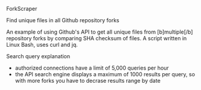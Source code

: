 ForkScraper

Find unique files in all Github repository forks

An example of using Github's API to get all unique files from [b]multiple[/b] repository forks by comparing SHA checksum of files. A script written in Linux Bash, uses curl and jq.

Search query explanation
- authorized connections have a limit of 5,000 queries per hour
- the API search engine displays a maximum of 1000 results per query, so with more forks you have to decrase results range by date